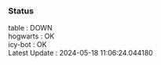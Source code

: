 ### Status


table : DOWN  
hogwarts : OK  
icy-bot : OK  
Latest Update : 2024-05-18 11:06:24.044180
